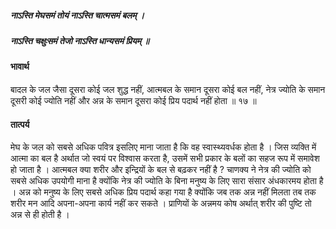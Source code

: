 ##### नाऽस्ति मेघसमं तोयं नाऽस्ति चात्मसमं बलम् ।
##### नाऽस्ति चक्षुःसमं तेजो नाऽस्ति धान्यसमं प्रियम् ॥

#### भावार्थ

बादल के जल जैसा दूसरा कोई जल शुद्ध नहीं, आत्मबल के समान दूसरा कोई बल नहीं, नेत्र ज्योति के समान दूसरी कोई ज्योति नहीं और अन्न के समान दूसरा कोई प्रिय पदार्थ नहीं होता ॥ १७ ॥

#### तात्पर्य

मेघ के जल को सबसे अधिक पवित्र इसलिए माना जाता है कि वह स्वास्थ्यवर्धक होता है । जिस व्यक्ति में आत्मा का बल है अर्थात जो स्वयं पर विश्वास करता है, उसमें सभी प्रकार के बलों का सहज रूप में समावेश हो जाता है । आत्मबल क्या शरीर और इन्द्रियों के बल से बढ़कर नहीं है ? चाणक्य ने नेत्र की ज्योति को सबसे अधिक उपयोगी माना है क्योंकि नेत्र की ज्योति के बिना मनुष्य के लिए सारा संसार अंधकारमय होता है । अन्न को मनुष्य के लिए सबसे अधिक प्रिय पदार्थ कहा गया है क्योंकि जब तक अन्न नहीं मिलता तब तक शरीर मन आदि अपना-अपना कार्य नहीं कर सकते । प्राणियों के अन्नमय कोष अर्थात् शरीर की पुष्टि तो अन्न से ही होती है ।